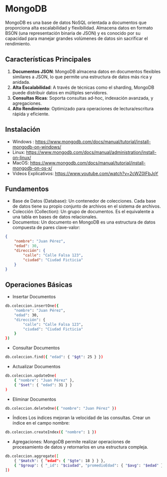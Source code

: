 # MongoDB

MongoDB es una base de datos NoSQL orientada a documentos que proporciona alta escalabilidad y flexibilidad. Almacena datos en formato BSON (una representación binaria de JSON) y es conocido por su capacidad para manejar grandes volúmenes de datos sin sacrificar el rendimiento.

## Características Principales

1. **Documentos JSON**: MongoDB almacena datos en documentos flexibles similares a JSON, lo que permite una estructura de datos más rica y anidada.
2. **Alta Escalabilidad**: A través de técnicas como el sharding, MongoDB puede distribuir datos en múltiples servidores.
3. **Consultas Ricas**: Soporta consultas ad-hoc, indexación avanzada, y agregaciones.
4. **Alto Rendimiento**: Optimizado para operaciones de lectura/escritura rápida y eficiente.

## Instalación
- Windows : https://www.mongodb.com/docs/manual/tutorial/install-mongodb-on-windows/
- Linux: https://www.mongodb.com/docs/manual/administration/install-on-linux/
- MacOS: https://www.mongodb.com/docs/manual/tutorial/install-mongodb-on-os-x/
- Videos Explicativos: https://www.youtube.com/watch?v=2cWZ0lFbJoY

## Fundamentos
- Base de Datos (Database): Un contenedor de colecciones. Cada base de datos tiene su propio conjunto de archivos en el sistema de archivos.
- Colección (Collection): Un grupo de documentos. Es el equivalente a una tabla en bases de datos relacionales.
- Documentos: Un documento en MongoDB es una estructura de datos compuesta de pares clave-valor:

```json
{
    "nombre": "Juan Pérez",
    "edad": 30,
    "dirección": {
        "calle": "Calle Falsa 123",
        "ciudad": "Ciudad Ficticia"
    }
}
```

## Operaciones Básicas
- Insertar Documentos
```bash
db.coleccion.insertOne({
    "nombre": "Juan Pérez",
    "edad": 30,
    "dirección": {
        "calle": "Calle Falsa 123",
        "ciudad": "Ciudad Ficticia"
    }
})
```


- Consultar Documentos
```bash
db.coleccion.find({ "edad": { "$gt": 25 } })
```

- Actualizar Documentos
```bash
db.coleccion.updateOne(
    { "nombre": "Juan Pérez" },
    { "$set": { "edad": 31 } }
)
```

- Eliminar Documentos
```bash
db.coleccion.deleteOne({ "nombre": "Juan Pérez" })
```

- Índices
Los índices mejoran la velocidad de las consultas. Crear un índice en el campo nombre:
```bash
db.coleccion.createIndex({ "nombre": 1 })
```

- Agregaciones: MongoDB permite realizar operaciones de procesamiento de datos y retornarlos en una estructura compleja.

```bash
db.coleccion.aggregate([
    { "$match": { "edad": { "$gte": 18 } } },
    { "$group": { "_id": "$ciudad", "promedioEdad": { "$avg": "$edad" } } }
])
```
